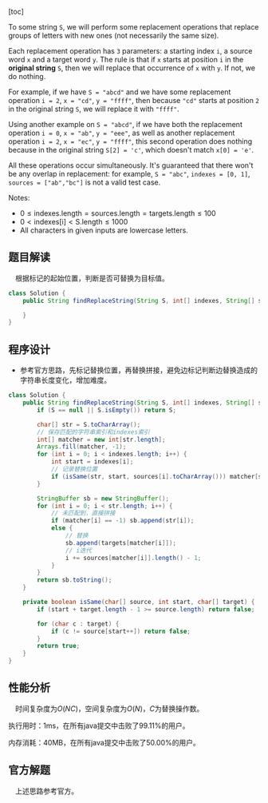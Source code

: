 [toc]

To some string `S`, we will perform some replacement operations that replace groups of letters with new ones (not necessarily the same size).

Each replacement operation has `3` parameters: a starting index `i`, a source word `x` and a target word `y`.  The rule is that if `x` starts at position `i` in the **original string** `S`, then we will replace that occurrence of `x` with `y`.  If not, we do nothing.

For example, if we have `S = "abcd"` and we have some replacement operation `i = 2`, `x = "cd"`, `y = "ffff"`, then because `"cd"` starts at position `2` in the original string `S`, we will replace it with `"ffff"`.

Using another example on `S = "abcd"`, if we have both the replacement operation `i = 0`, `x = "ab"`, `y = "eee"`, as well as another replacement operation `i = 2`, `x = "ec"`, `y = "ffff"`, this second operation does nothing because in the original string `S[2] = 'c'`, which doesn't match `x[0] = 'e'`.

All these operations occur simultaneously.  It's guaranteed that there won't be any overlap in replacement: for example, `S = "abc"`, `indexes = [0, 1]`, `sources = ["ab","bc"]` is not a valid test case.



Notes:

* $0 \le \text{indexes.length} = \text{sources.length} = \text{targets.length} \le 100$
* $0 < \text{indexes[i]} < \text{S.length} \le 1000$
* All characters in given inputs are lowercase letters.



## 题目解读

&emsp;根据标记的起始位置，判断是否可替换为目标值。

```java
class Solution {
    public String findReplaceString(String S, int[] indexes, String[] sources, String[] targets) {

    }
}
```

## 程序设计

* 参考官方思路，先标记替换位置，再替换拼接，避免边标记判断边替换造成的字符串长度变化，增加难度。

```java
class Solution {
    public String findReplaceString(String S, int[] indexes, String[] sources, String[] targets) {
        if (S == null || S.isEmpty()) return S;

        char[] str = S.toCharArray();
        // 保存匹配的字符串索引和indexes索引
        int[] matcher = new int[str.length];
        Arrays.fill(matcher, -1);
        for (int i = 0; i < indexes.length; i++) {
            int start = indexes[i];
            // 记录替换位置
            if (isSame(str, start, sources[i].toCharArray())) matcher[start] = i;
        }

        StringBuffer sb = new StringBuffer();
        for (int i = 0; i < str.length; i++) {
            // 未匹配到，直接拼接
            if (matcher[i] == -1) sb.append(str[i]);
            else {
                // 替换
                sb.append(targets[matcher[i]]);
                // i迭代
                i += sources[matcher[i]].length() - 1;
            }
        }
        return sb.toString();
    }

    private boolean isSame(char[] source, int start, char[] target) {
        if (start + target.length - 1 >= source.length) return false;

        for (char c : target) {
            if (c != source[start++]) return false;
        }
        return true;
    }
}
```

## 性能分析

&emsp;时间复杂度为$O(NC)$，空间复杂度为$O(N)$，$C$为替换操作数。

执行用时：1ms，在所有java提交中击败了99.11%的用户。

内存消耗：40MB，在所有java提交中击败了50.00%的用户。

## 官方解题

&emsp;上述思路参考官方。